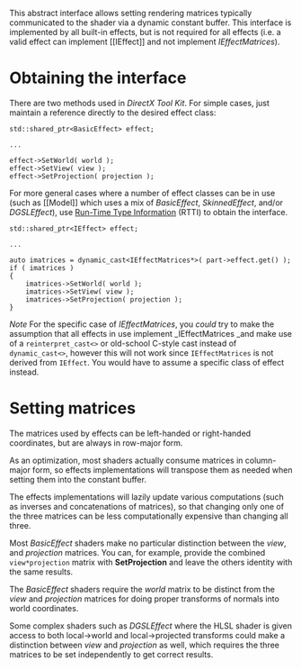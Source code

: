 This abstract interface allows setting rendering matrices typically communicated to the shader via a dynamic constant buffer. This interface is implemented by all built-in effects, but is not required for all effects (i.e. a valid effect can implement [[IEffect]] and not implement _IEffectMatrices_).

# Obtaining the interface

There are two methods used in _DirectX Tool Kit_. For simple cases, just maintain a reference directly to the desired effect class:

    std::shared_ptr<BasicEffect> effect;

    ...

    effect->SetWorld( world );
    effect->SetView( view );
    effect->SetProjection( projection );

For more general cases where a number of effect classes can be in use (such as [[Model]] which uses a mix of _BasicEffect_, _SkinnedEffect_, and/or _DGSLEffect_), use [Run-Time Type Information](https://en.wikipedia.org/wiki/Run-time_type_information) (RTTI) to obtain the interface.

    std::shared_ptr<IEffect> effect;

    ...

    auto imatrices = dynamic_cast<IEffectMatrices*>( part->effect.get() );
    if ( imatrices )
    {
        imatrices->SetWorld( world );
        imatrices->SetView( view );
        imatrices->SetProjection( projection );
    }

*Note* For the specific case of _IEffectMatrices_, you _could_ try to make the assumption that all effects in use implement _IEffectMatrices _and make use of a ``reinterpret_cast<>`` or old-school C-style cast instead of ``dynamic_cast<>``, however this will not work since ``IEffectMatrices`` is not derived from ``IEffect``. You would have to assume a specific class of effect instead.

# Setting matrices
The matrices used by effects can be left-handed or right-handed coordinates, but are always in row-major form.

As an optimization, most shaders actually consume matrices in column-major form, so effects implementations will transpose them as needed when setting them into the constant buffer.

The effects implementations will lazily update various computations (such as inverses and concatenations of matrices), so that changing only one of the three matrices can be less computationally expensive than changing all three.

Most _BasicEffect_ shaders make no particular distinction between the _view_, and _projection_ matrices. You can, for example, provide the combined ``view*projection`` matrix with **SetProjection** and leave the others identity with the same results.

The _BasicEffect_ shaders require the _world_ matrix to be distinct from the _view_ and _projection_ matrices for doing proper transforms of normals into world coordinates.

Some complex shaders such as _DGSLEffect_ where the HLSL shader is given access to both local->world and local->projected transforms could make a distinction between _view_ and _projection_ as well, which requires the three matrices to be set independently to get correct results.
